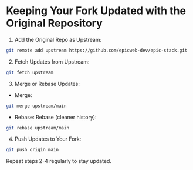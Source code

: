 # Keeping Your Fork Updated with the Original Repository

1. Add the Original Repo as Upstream:
```bash
git remote add upstream https://github.com/epicweb-dev/epic-stack.git
```

2. Fetch Updates from Upstream:
```bash
git fetch upstream
```

3. Merge or Rebase Updates:
- Merge:
```bash
git merge upstream/main
```

- Rebase:
Rebase (cleaner history):
```bash
git rebase upstream/main
```

4. Push Updates to Your Fork:
```bash
git push origin main
```

Repeat steps 2-4 regularly to stay updated.